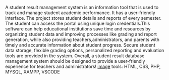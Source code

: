 A student result management system is an information tool that is used to track and manage student academic performance. It has a user-friendly interface. The project stores student details and
reports of every semester. The student can access the portal using unique login credentials.This software can help educational institutions save time and resources by organizing student data and
improving processes like grading and report generation, while also providing teachers,administrators, and parents with timely and accurate information about student progress. Secure student data 
storage, flexible grading options, personalized reporting and evaluation tools are provided in the system. Overall, a student result database management system should be designed to provide a 
user-friendly experience for teachers and administrators!
[image](https://github.com/user-attachments/assets/339f0f28-a627-4c87-8a0c-76c02f6a33ae)
tools: HTML, CSS, PHP, MYSQL, XAMPP, VSCODE
